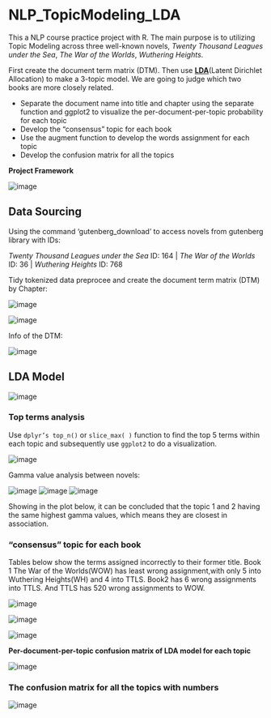 # NLP_TopicModeling_LDA
This a NLP course practice project with R. The main purpose is to utilizing Topic Modeling across three well-known novels, _Twenty Thousand Leagues under the Sea_,
_The War of the Worlds_, _Wuthering Heights_. 

First create the document term matrix (DTM). Then use **[LDA](https://medium.datadriveninvestor.com/nlp-with-lda-analyzing-topics-in-the-enron-email-dataset-20326b7ae36f)**(Latent Dirichlet Allocation) to make a 3-topic model. We are going to judge which two books are more closely related. 
- Separate the document name into title and chapter using the separate function and ggplot2 to visualize the per-document-per-topic probability for each topic
- Develop the “consensus” topic for each book
- Use the augment function to develop the words assignment for each topic
- Develop the confusion matrix for all the topics

**Project Framework**

![image](https://user-images.githubusercontent.com/38795845/130510601-8a63de43-eba1-41f7-b1f1-dbdefb9f5d92.png)


## Data Sourcing

Using the command ‘gutenberg_download’ to access novels from gutenberg library with IDs:

_Twenty Thousand Leagues under the Sea_ ID: 164 | _The War of the Worlds_ ID: 36 | _Wuthering Heights_ ID: 768

Tidy tokenized data preprocee and create the document term matrix (DTM) by Chapter:

![image](https://user-images.githubusercontent.com/38795845/130508476-f5f9de3c-29b1-4ac1-bee2-eae858ed0c7d.png)

![image](https://user-images.githubusercontent.com/38795845/130508669-80effd53-e792-404b-ac62-4203cabf8475.png)

Info of the DTM:

![image](https://user-images.githubusercontent.com/38795845/130508754-025e7501-7daf-4a25-97d6-6aed3a7da6af.png)


## LDA Model

![image](https://user-images.githubusercontent.com/38795845/130508852-43e57146-a48b-4afc-8f25-adb7364f4b04.png)

### Top terms analysis

Use `dplyr’s top_n()` or `slice_max( )` function to find the top 5 terms within each
topic and subsequently use `ggplot2` to do a visualization.

![image](https://user-images.githubusercontent.com/38795845/130508998-9973f378-2bd5-4f1c-88a6-6581cda5218c.png)

Gamma value analysis between novels:

![image](https://user-images.githubusercontent.com/38795845/130509103-ef33988c-893f-475a-aa68-4c72d2c19ad6.png)
![image](https://user-images.githubusercontent.com/38795845/130509122-89ebf813-4217-47d2-ac21-df1616dacd2b.png)
![image](https://user-images.githubusercontent.com/38795845/130509135-80b14ff8-6106-4b95-b095-624e3e90df00.png)

Showing in the plot below, it can be concluded that the topic 1 and 2 having the
same highest gamma values, which means they are closest in association.



### “consensus” topic for each book
Tables below show the terms
assigned incorrectly to their former title. Book 1 The War of the Worlds(WOW)
has least wrong assignment,with only 5 into Wuthering Heights(WH) and 4 into
TTLS. Book2 has 6 wrong assignments into TTLS. And TTLS has 520 wrong
assignments to WOW.

![image](https://user-images.githubusercontent.com/38795845/130509474-fe36034d-089c-4052-9abe-aae38076d6d5.png)

![image](https://user-images.githubusercontent.com/38795845/130509488-c203b300-e49e-4a83-ae86-09695cc443fe.png)

![image](https://user-images.githubusercontent.com/38795845/130509522-56fa0243-f207-40b4-a550-35495add84cf.png)

**Per-document-per-topic confusion matrix of LDA model for each topic**

![image](https://user-images.githubusercontent.com/38795845/130509252-c3d30031-bf5b-48b5-9c44-af6ba721a0c6.png)


### The confusion matrix for all the topics with numbers

![image](https://user-images.githubusercontent.com/38795845/130509681-195f26cd-3ee9-4d10-8551-5817c857044a.png)

